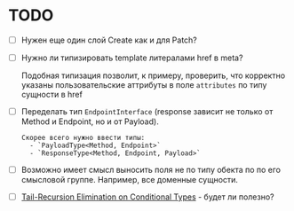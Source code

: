 # TODO

- [ ] Нужен еще один слой Create как и для Patch?

- [ ] Нужно ли типизировать template литералами href в meta?

    Подобная типизация позволит, к примеру, проверить, что корректно указаны
    пользовательские аттрибуты в поле `attributes` по типу сущности в href

- [ ] Переделать тип `EndpointInterface` (response зависит не только от Method
      и Endpoint, но и от Payload).

      Скорее всего нужно ввести типы:
        - `PayloadType<Method, Endpoint>`
        - `ResponseType<Method, Endpoint, Payload>`

- [ ] Возможно имеет смысл выносить поля не по типу обекта по по его смысловой
      группе. Например, все доменные сущности.

- [ ] [Tail-Recursion Elimination on Conditional Types](https://devblogs.microsoft.com/typescript/announcing-typescript-4-5-beta/#tailrec-conditional) - будет ли полезно?
